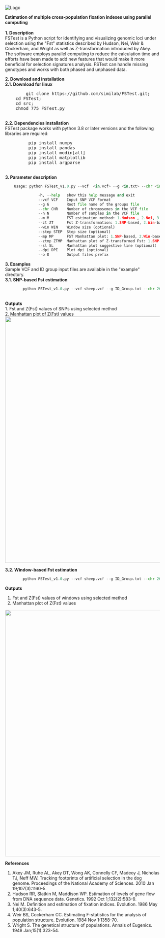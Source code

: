 ![Logo](https://user-images.githubusercontent.com/52033302/116609032-435f0580-a90a-11eb-8d19-b791e713918d.png)

<b>Estimation of multiple cross-population fixation indexes using parallel computing</b>
</br>
</br>
<b>1. Description</b>
</br>
FSTest is a Python script for identifying and visualizing genomic loci under selection using the "Fst" statistics described by Hudson, Nei, Weir & Cockerham, and Wright as well as Z-transformation introduced by Akey. The software employs parallel computing to reduce the calculation time and efforts have been made to add new features that would make it more beneficial for selection signatures analysis. FSTest can handle missing genotypes and works with both phased and unphased data.
</br>

<b>2. Download and installation</b>
</br>
<b>2.1. Download for linux</b>
</br>
<pre>
        git clone https://github.com/similab/FSTest.git;
	cd FSTest;
	cd src;
	chmod 775 FSTest.py
</pre>
</br>
<b>2.2. Dependencies installation</b>
 </br>
FSTest package works with python 3.8 or later versions and the following libraries are required:
</br>
<pre>
         pip install numpy
         pip install pandas
         pip install modin[all]
         pip install matplotlib
         pip install argparse
</pre></br>
<b>3. Parameter description</b>
</br>

```py
	Usage: python FSTest_v1.0.py --vcf  <in.vcf> --g <in.txt> --chr <int> --n <int> --m <int> --o <str>

               -h, --help   show this help message and exit
               --vcf VCF    Input SNP VCF Format
               --g G        Root file name of the groups file
               --chr CHR    Number of chromosomes in the VCF file
               --n N        Number of samples in the VCF file
               --m M        FST estimation method: 1.Hudson , 2.Nei, 3.Weir&Cockerham, 4.Wright
               --zt ZT      Fst Z-transformation: 1.SNP-based, 2.Win-based (optional)
               --win WIN    Window size (optional)
               --step STEP  Step size (optional)
               --mp MP      FST Manhattan plot: 1.SNP-based, 2.Win-based (optional)
               --ztmp ZTMP  Manhattan plot of Z-transformed Fst: 1.SNP-based, 2.Win-based (optional)
               --sl SL      Manhattan plot suggestive line (optional)
               --dpi DPI    Plot dpi (optional)
               --o O        Output files prefix
```
<b>3. Examples</b>
</br>
Sample VCF and ID group input files are available in the "example" directory.</b>
 </br>
<b>3.1. SNP-based Fst estimation</b>
 </br>
```py
        python FSTest_v1.0.py --vcf sheep.vcf --g ID_Group.txt --chr 26 --n 133 --m 1 --zt 1 --mp 1 --ztmp 1 --sl 0.05 --dpi 600 --o test.snp
```
</br>
<b>Outputs</b>
</br>
1. Fst and Z(Fst) values of SNPs using selected method </br>
2. Manhattan plot of Z(Fst) values 
<img src="https://github.com/ymiarlab/FSTest/blob/main/result1/test.snp.snpplot.png" width="800"/>

<b>3.2. Window-based Fst estimation</b>
 </br>
```py
        python FSTest_v1.0.py --vcf sheep.vcf --g ID_Group.txt --chr 26 --n 133 --m 1 --zt 2 --win 20 --step 5 --mp 2 --ztmp 2 --sl 0.05 --dpi 600 --o test.win
```
<b>Outputs</b>
</br>
1. Fst and Z(Fst) values of windows using selected method </br>
2. Manhattan plot of Z(Fst) values
<img src="https://github.com/ymiarlab/FSTest/blob/main/result2/test.win.winplot.png" width="800"/>

<b>References</b>
1. Akey JM, Ruhe AL, Akey DT, Wong AK, Connelly CF, Madeoy J, Nicholas TJ, Neff MW. Tracking footprints of artificial selection in the dog genome. Proceedings of the National Academy of Sciences. 2010 Jan 19;107(3):1160-5.
2. Hudson RR, Slatkin M, Maddison WP. Estimation of levels of gene flow from DNA sequence data. Genetics. 1992 Oct 1;132(2):583-9.
3. Nei M. Definition and estimation of fixation indices. Evolution. 1986 May 1;40(3):643-5.
4. Weir BS, Cockerham CC. Estimating F-statistics for the analysis of population structure. Evolution. 1984 Nov 1:1358-70.
5. Wright S. The genetical structure of populations. Annals of Eugenics. 1949 Jan;15(1):323-54.

